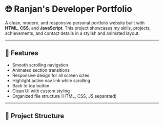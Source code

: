 # 🌐 Ranjan's Developer Portfolio

A clean, modern, and responsive personal portfolio website built with **HTML**, **CSS**, and **JavaScript**. This project showcases my skills, projects, achievements, and contact details in a stylish and animated layout.

---

## 🚀 Features

- Smooth scrolling navigation
- Animated section transitions
- Responsive design for all screen sizes
- Highlight active nav link while scrolling
- Back to top button
- Clean UI with custom styling
- Organized file structure (HTML, CSS, JS separated)

---

## 📁 Project Structure

